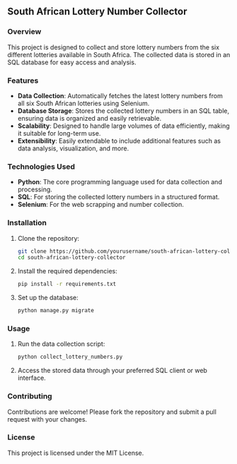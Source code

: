 ## South African Lottery Number Collector

### Overview
This project is designed to collect and store lottery numbers from the six different lotteries available in South Africa. The collected data is stored in an SQL database for easy access and analysis.

### Features
- **Data Collection**: Automatically fetches the latest lottery numbers from all six South African lotteries using Selenium.
- **Database Storage**: Stores the collected lottery numbers in an SQL table, ensuring data is organized and easily retrievable.
- **Scalability**: Designed to handle large volumes of data efficiently, making it suitable for long-term use.
- **Extensibility**: Easily extendable to include additional features such as data analysis, visualization, and more.

### Technologies Used
- **Python**: The core programming language used for data collection and processing.
- **SQL**: For storing the collected lottery numbers in a structured format.
- **Selenium**: For the web scrapping and number collection.

### Installation
1. Clone the repository:
   ```bash
   git clone https://github.com/yourusername/south-african-lottery-collector.git
   cd south-african-lottery-collector
   ```
2. Install the required dependencies:
   ```bash
   pip install -r requirements.txt
   ```
3. Set up the database:
   ```bash
   python manage.py migrate
   ```

### Usage
1. Run the data collection script:
   ```bash
   python collect_lottery_numbers.py
   ```
2. Access the stored data through your preferred SQL client or web interface.

### Contributing
Contributions are welcome! Please fork the repository and submit a pull request with your changes.

### License
This project is licensed under the MIT License.

